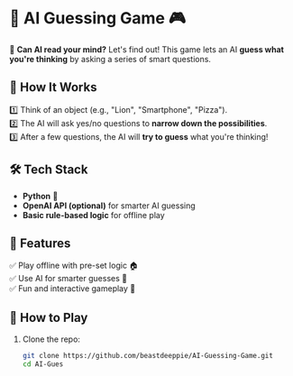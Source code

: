 # 🧠 AI Guessing Game 🎮  

🤖 **Can AI read your mind?** Let's find out! This game lets an AI **guess what you're thinking** by asking a series of smart questions.  

## 🚀 How It Works  
1️⃣ Think of an object (e.g., "Lion", "Smartphone", "Pizza").  
2️⃣ The AI will ask yes/no questions to **narrow down the possibilities**.  
3️⃣ After a few questions, the AI will **try to guess** what you're thinking!  

## 🛠️ Tech Stack  
- **Python** 🐍  
- **OpenAI API (optional)** for smarter AI guessing  
- **Basic rule-based logic** for offline play  

## 🎯 Features  
✅ Play offline with pre-set logic 🏠  
✅ Use AI for smarter guesses 🤖  
✅ Fun and interactive gameplay 🎉  

## 📌 How to Play  
1. Clone the repo:  
   ```bash
   git clone https://github.com/beastdeeppie/AI-Guessing-Game.git
   cd AI-Gues
